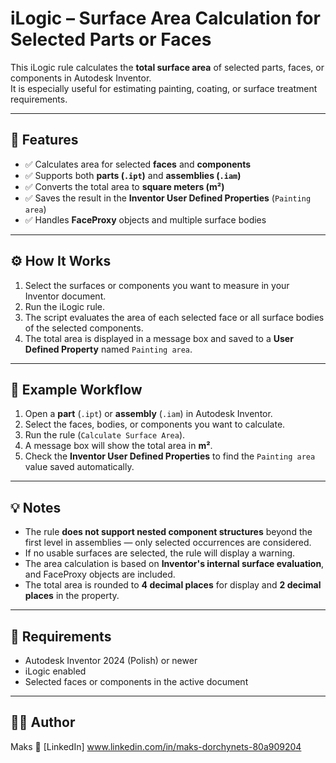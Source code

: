# iLogic – Surface Area Calculation for Selected Parts or Faces

This iLogic rule calculates the **total surface area** of selected parts, faces, or components in Autodesk Inventor.  
It is especially useful for estimating painting, coating, or surface treatment requirements.

---

## 🚀 Features

* ✅ Calculates area for selected **faces** and **components**  
* ✅ Supports both **parts (`.ipt`)** and **assemblies (`.iam`)**  
* ✅ Converts the total area to **square meters (m²)**  
* ✅ Saves the result in the **Inventor User Defined Properties** (`Painting area`)  
* ✅ Handles **FaceProxy** objects and multiple surface bodies  

---

## ⚙️ How It Works

1. Select the surfaces or components you want to measure in your Inventor document.  
2. Run the iLogic rule.  
3. The script evaluates the area of each selected face or all surface bodies of the selected components.  
4. The total area is displayed in a message box and saved to a **User Defined Property** named `Painting area`.  

---

## 🧩 Example Workflow

1. Open a **part** (`.ipt`) or **assembly** (`.iam`) in Autodesk Inventor.  
2. Select the faces, bodies, or components you want to calculate.  
3. Run the rule (`Calculate Surface Area`).  
4. A message box will show the total area in **m²**.  
5. Check the **Inventor User Defined Properties** to find the `Painting area` value saved automatically.

---

## 💡 Notes

* The rule **does not support nested component structures** beyond the first level in assemblies — only selected occurrences are considered.  
* If no usable surfaces are selected, the rule will display a warning.  
* The area calculation is based on **Inventor's internal surface evaluation**, and FaceProxy objects are included.  
* The total area is rounded to **4 decimal places** for display and **2 decimal places** in the property.  

---

## 🧰 Requirements

* Autodesk Inventor 2024 (Polish) or newer  
* iLogic enabled  
* Selected faces or components in the active document  

---

## 🧑‍💻 Author

Maks
🔗 [LinkedIn] www.linkedin.com/in/maks-dorchynets-80a909204

